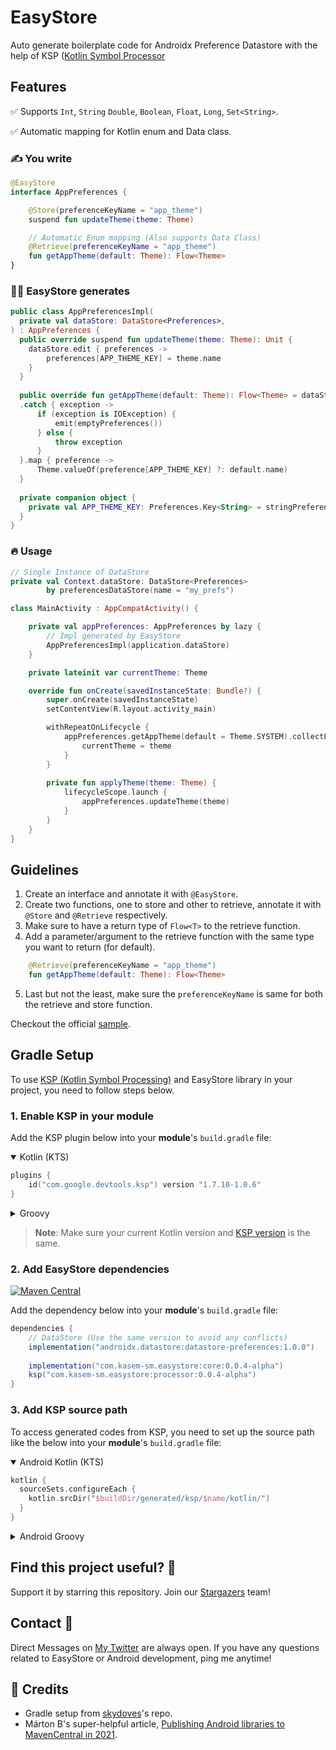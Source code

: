 # EasyStore
Auto generate boilerplate code for Androidx Preference Datastore with the help of KSP ([Kotlin Symbol Processor](https://kotlinlang.org/docs/ksp-overview.html)

## Features
✅ Supports `Int`, `String` `Double`, `Boolean`, `Float`, `Long`, `Set<String>`.

✅ Automatic mapping for Kotlin enum and Data class.


###  ✍️ You write
```kotlin
@EasyStore
interface AppPreferences {

    @Store(preferenceKeyName = "app_theme")
    suspend fun updateTheme(theme: Theme)

    // Automatic Enum mapping (Also supports Data Class)
    @Retrieve(preferenceKeyName = "app_theme")
    fun getAppTheme(default: Theme): Flow<Theme>
}
```

### 🧑‍💻 EasyStore generates
```kotlin
public class AppPreferencesImpl(
  private val dataStore: DataStore<Preferences>,
) : AppPreferences {
  public override suspend fun updateTheme(theme: Theme): Unit {
    dataStore.edit { preferences ->
        preferences[APP_THEME_KEY] = theme.name
    }
  }
    
  public override fun getAppTheme(default: Theme): Flow<Theme> = dataStore.data
  .catch { exception ->
      if (exception is IOException) {
          emit(emptyPreferences())
      } else {
          throw exception
      }
  }.map { preference ->
      Theme.valueOf(preference[APP_THEME_KEY] ?: default.name)
  }
    
  private companion object {
    private val APP_THEME_KEY: Preferences.Key<String> = stringPreferencesKey("app_theme")
  }
}
```

### 🔥 Usage
```kotlin
// Single Instance of DataStore
private val Context.dataStore: DataStore<Preferences>
        by preferencesDataStore(name = "my_prefs")

class MainActivity : AppCompatActivity() {

    private val appPreferences: AppPreferences by lazy {
        // Impl generated by EasyStore
        AppPreferencesImpl(application.dataStore)
    }

    private lateinit var currentTheme: Theme

    override fun onCreate(savedInstanceState: Bundle?) {
        super.onCreate(savedInstanceState)
        setContentView(R.layout.activity_main)

        withRepeatOnLifecycle {
            appPreferences.getAppTheme(default = Theme.SYSTEM).collectLatest { theme ->
                currentTheme = theme
            }
        }
        
        private fun applyTheme(theme: Theme) {
            lifecycleScope.launch {
                appPreferences.updateTheme(theme)
            }
        }
    }
}
```

## Guidelines
1. Create an interface and annotate it with `@EasyStore`.
2. Create two functions, one to store and other to retrieve, annotate it with `@Store` and `@Retrieve` respectively.
3. Make sure to have a return type of `Flow<T>` to the retrieve function.
4. Add a parameter/argument to the retrieve function with the same type you want to return (for default).
```kotlin
    @Retrieve(preferenceKeyName = "app_theme")
    fun getAppTheme(default: Theme): Flow<Theme>
```
5. Last but not the least, make sure the `preferenceKeyName` is same for both the retrieve and store function.
 
Checkout the official [sample](https://github.com/kasem-sm/EasyStore/blob/master/sample/src/main/java/kasem/sm/easystore/sample/MainActivity.kt).

## Gradle Setup

To use [KSP (Kotlin Symbol Processing)](https://kotlinlang.org/docs/ksp-quickstart.html) and EasyStore library in your project, you need to follow steps below.

### 1. Enable KSP in your module

Add the KSP plugin below into your **module**'s `build.gradle` file:

<details open>
  <summary>Kotlin (KTS)</summary>

```kotlin
plugins {
    id("com.google.devtools.ksp") version "1.7.10-1.0.6"
}
```
</details>

<details>
  <summary>Groovy</summary>

```kotlin
plugins {
    id("com.google.devtools.ksp") version "1.7.10-1.0.6"
}
```
</details>

> **Note**: Make sure your current Kotlin version and [KSP version](https://github.com/google/ksp/releases) is the same.
### 2. Add EasyStore dependencies

[![Maven Central](https://img.shields.io/badge/Maven%20Central-v0.0.4-green?style=for-the-badge)](https://central.sonatype.com/namespace/com.kasem-sm.easystore)

Add the dependency below into your **module**'s `build.gradle` file:

```gradle
dependencies {
    // DataStore (Use the same version to avoid any conflicts)
    implementation("androidx.datastore:datastore-preferences:1.0.0")
    
    implementation("com.kasem-sm.easystore:core:0.0.4-alpha")
    ksp("com.kasem-sm.easystore:processor:0.0.4-alpha")
}
```

### 3. Add KSP source path

To access generated codes from KSP, you need to set up the source path like the below into your **module**'s `build.gradle` file:

<details open>
  <summary>Android Kotlin (KTS)</summary>

```kotlin
kotlin {
  sourceSets.configureEach {
    kotlin.srcDir("$buildDir/generated/ksp/$name/kotlin/")
  }
}
```
</details>

<details>
  <summary>Android Groovy</summary>

```gradle
android {
    applicationVariants.all { variant ->
        kotlin.sourceSets {
            def name = variant.name
            getByName(name) {
                kotlin.srcDir("build/generated/ksp/$name/kotlin")
            }
        }
    }
}
```
</details>

## Find this project useful? 💖

Support it by starring this repository. Join our [Stargazers](https://github.com/kasem-sm/SlimeKT/stargazers) team!

## Contact 🤙

Direct Messages on [My Twitter](https://twitter.com/KasemSM_) are always open. If you have any
questions related to EasyStore or Android development, ping me anytime!

## 💎 Credits 
* Gradle setup from [skydoves](https://github.com/skydoves)'s repo.
* Márton B's super-helpful article, [Publishing Android libraries to MavenCentral in 2021](https://getstream.io/blog/publishing-libraries-to-mavencentral-2021/).
